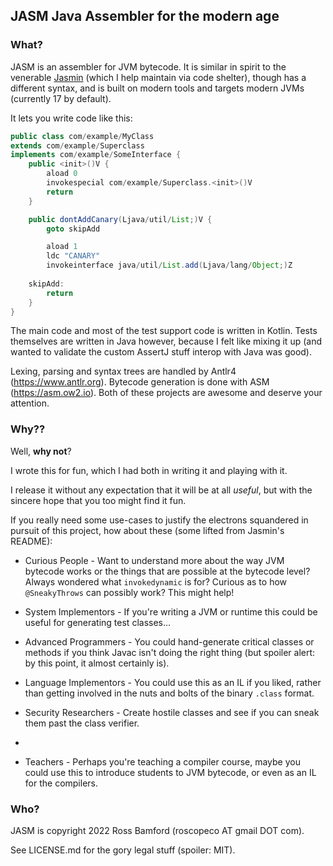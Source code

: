 ## JASM Java Assembler for the modern age

### What?

JASM is an assembler for JVM bytecode. It is similar in spirit to the venerable 
[Jasmin](https://github.com/davidar/jasmin) (which I help maintain via code shelter),
though has a different syntax, and is built on modern tools and targets modern JVMs 
(currently 17 by default).

It lets you write code like this:

```java
public class com/example/MyClass
extends com/example/Superclass
implements com/example/SomeInterface {
    public <init>()V {
        aload 0
        invokespecial com/example/Superclass.<init>()V
        return
    }

    public dontAddCanary(Ljava/util/List;)V {
        goto skipAdd

        aload 1
        ldc "CANARY"
        invokeinterface java/util/List.add(Ljava/lang/Object;)Z 
        
    skipAdd:
        return
    }
}
```

The main code and most of the test support code is written in Kotlin. Tests 
themselves are written in Java however, because I felt like mixing it up
(and wanted to validate the custom AssertJ stuff interop with Java was good).

Lexing, parsing and syntax trees are handled by Antlr4 (https://www.antlr.org).
Bytecode generation is done with ASM (https://asm.ow2.io). Both of these
projects are awesome and deserve your attention.

### Why??

Well, **why not**?

I wrote this for fun, which I had both in writing it and playing with it. 

I release it without any expectation that it will be at all _useful_, but with 
the sincere hope that you too might find it fun.

If you really need some use-cases to justify the electrons squandered in
pursuit of this project, how about these (some lifted from Jasmin's README):

* Curious People - Want to understand more about the way JVM bytecode works
  or the things that are possible at the bytecode level? Always wondered what 
  `invokedynamic` is for? Curious as to how `@SneakyThrows` can possibly work?
  This might help!

* System Implementors - If you're writing a JVM or runtime this could be useful
  for generating test classes...

* Advanced Programmers - You could hand-generate critical classes or methods
  if you think Javac isn't doing the right thing (but spoiler alert: by this
  point, it almost certainly is).

* Language Implementors - You could use this as an IL if you liked, rather
  than getting involved in the nuts and bolts of the binary `.class` format.

* Security Researchers - Create hostile classes and see if you can sneak them
  past the class verifier.
* 
* Teachers - Perhaps you're teaching a compiler course, maybe you could use this
  to introduce students to JVM bytecode, or even as an IL for the compilers.

### Who? 

JASM is copyright 2022 Ross Bamford (roscopeco AT gmail DOT com). 

See LICENSE.md for the gory legal stuff (spoiler: MIT).